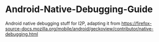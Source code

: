 # Android-Native-Debugging-Guide
Android native debugging stuff for I2P, adapting it from https://firefox-source-docs.mozilla.org/mobile/android/geckoview/contributor/native-debugging.html
